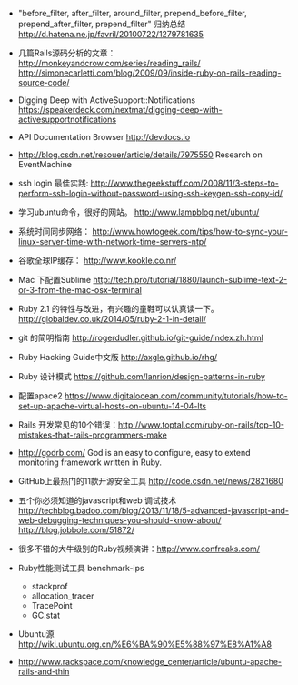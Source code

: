 * "before_filter, after_filter, around_filter, prepend_before_filter, prepend_after_filter, prepend_filter" 归纳总结
   http://d.hatena.ne.jp/favril/20100722/1279781635

* 几篇Rails源码分析的文章： 
   http://monkeyandcrow.com/series/reading_rails/
   http://simonecarletti.com/blog/2009/09/inside-ruby-on-rails-reading-source-code/

* Digging Deep with ActiveSupport::Notifications https://speakerdeck.com/nextmat/digging-deep-with-activesupportnotifications

* API Documentation Browser  http://devdocs.io

* http://blog.csdn.net/resouer/article/details/7975550 Research on EventMachine

* ssh login 最佳实践: http://www.thegeekstuff.com/2008/11/3-steps-to-perform-ssh-login-without-password-using-ssh-keygen-ssh-copy-id/

* 学习ubuntu命令，很好的网站。
http://www.lampblog.net/ubuntu/

* 系统时间同步网络： http://www.howtogeek.com/tips/how-to-sync-your-linux-server-time-with-network-time-servers-ntp/

* 谷歌全球IP缓存： http://www.kookle.co.nr/

* Mac 下配置Sublime http://tech.pro/tutorial/1880/launch-sublime-text-2-or-3-from-the-mac-osx-terminal

* Ruby 2.1 的特性与改进，有兴趣的童鞋可以认真读一下。 http://globaldev.co.uk/2014/05/ruby-2-1-in-detail/ 

* git 的简明指南 http://rogerdudler.github.io/git-guide/index.zh.html 

* Ruby Hacking Guide中文版 http://axgle.github.io/rhg/ 
* Ruby 设计模式 https://github.com/lanrion/design-patterns-in-ruby 
* 配置apace2 https://www.digitalocean.com/community/tutorials/how-to-set-up-apache-virtual-hosts-on-ubuntu-14-04-lts
* Rails 开发常见的10个错误：http://www.toptal.com/ruby-on-rails/top-10-mistakes-that-rails-programmers-make
* http://godrb.com/ God is an easy to configure, easy to extend monitoring framework written in Ruby.
* GitHub上最热门的11款开源安全工具 http://code.csdn.net/news/2821680
* 五个你必须知道的javascript和web 调试技术 http://techblog.badoo.com/blog/2013/11/18/5-advanced-javascript-and-web-debugging-techniques-you-should-know-about/ http://blog.jobbole.com/51872/
* 很多不错的大牛级别的Ruby视频演讲：http://www.confreaks.com/
* Ruby性能测试工具 benchmark-ips

   * stackprof
   * allocation_tracer
   * TracePoint
   * GC.stat
* Ubuntu源 http://wiki.ubuntu.org.cn/%E6%BA%90%E5%88%97%E8%A1%A8
* http://www.rackspace.com/knowledge_center/article/ubuntu-apache-rails-and-thin

